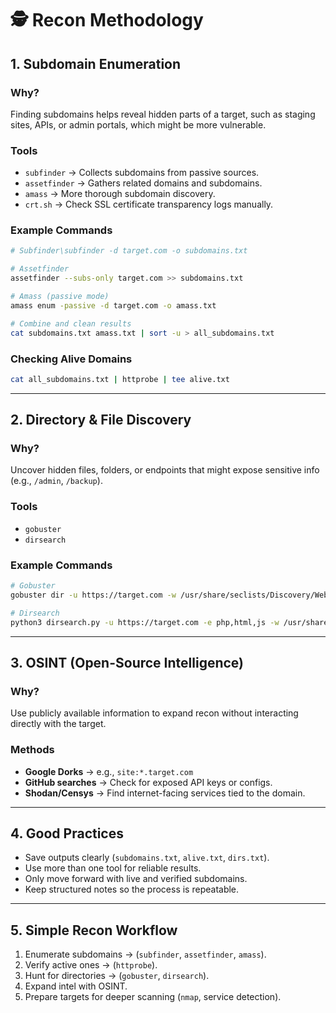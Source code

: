 # 🕵️ Recon Methodology

## 1. Subdomain Enumeration

### Why?

Finding subdomains helps reveal hidden parts of a target, such as staging sites, APIs, or admin portals, which might be more vulnerable.

### Tools

* `subfinder` → Collects subdomains from passive sources.
* `assetfinder` → Gathers related domains and subdomains.
* `amass` → More thorough subdomain discovery.
* `crt.sh` → Check SSL certificate transparency logs manually.

### Example Commands

```bash
# Subfinder\subfinder -d target.com -o subdomains.txt

# Assetfinder
assetfinder --subs-only target.com >> subdomains.txt

# Amass (passive mode)
amass enum -passive -d target.com -o amass.txt

# Combine and clean results
cat subdomains.txt amass.txt | sort -u > all_subdomains.txt
```

### Checking Alive Domains

```bash
cat all_subdomains.txt | httprobe | tee alive.txt
```

---

## 2. Directory & File Discovery

### Why?

Uncover hidden files, folders, or endpoints that might expose sensitive info (e.g., `/admin`, `/backup`).

### Tools

* `gobuster`
* `dirsearch`

### Example Commands

```bash
# Gobuster
gobuster dir -u https://target.com -w /usr/share/seclists/Discovery/Web-Content/common.txt -o dirs.txt

# Dirsearch
python3 dirsearch.py -u https://target.com -e php,html,js -w /usr/share/seclists/Discovery/Web-Content/common.txt -o dirs.txt
```

---

## 3. OSINT (Open-Source Intelligence)

### Why?

Use publicly available information to expand recon without interacting directly with the target.

### Methods

* **Google Dorks** → e.g., `site:*.target.com`
* **GitHub searches** → Check for exposed API keys or configs.
* **Shodan/Censys** → Find internet-facing services tied to the domain.

---

## 4. Good Practices

* Save outputs clearly (`subdomains.txt`, `alive.txt`, `dirs.txt`).
* Use more than one tool for reliable results.
* Only move forward with live and verified subdomains.
* Keep structured notes so the process is repeatable.

---

## 5. Simple Recon Workflow

1. Enumerate subdomains → (`subfinder`, `assetfinder`, `amass`).
2. Verify active ones → (`httprobe`).
3. Hunt for directories → (`gobuster`, `dirsearch`).
4. Expand intel with OSINT.
5. Prepare targets for deeper scanning (`nmap`, service detection).
